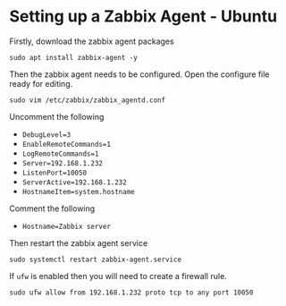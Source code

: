 # Setting up a Zabbix Agent - Ubuntu

Firstly, download the zabbix agent packages

```
sudo apt install zabbix-agent -y
```
Then the zabbix agent needs to be configured. Open the configure file ready for editing.

```
sudo vim /etc/zabbix/zabbix_agentd.conf
```

Uncomment the following

- `DebugLevel=3`
- `EnableRemoteCommands=1`
- `LogRemoteCommands=1`
- `Server=192.168.1.232`
- `ListenPort=10050`
- `ServerActive=192.168.1.232`
- `HostnameItem=system.hostname`

Comment the following

- `Hostname=Zabbix server`

Then restart the zabbix agent service

`sudo systemctl restart zabbix-agent.service`

If `ufw` is enabled then you will need to create a firewall rule.

```
sudo ufw allow from 192.168.1.232 proto tcp to any port 10050
```
